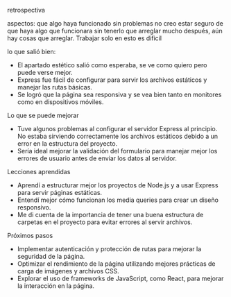 retrospectiva

aspectos: que algo haya funcionado sin problemas no creo estar seguro de que haya algo que
funcionara sin tenerlo que arreglar mucho después, aún hay cosas que arreglar.
Trabajar solo en esto es dificil

lo que salió bien:
- El apartado estético salió como esperaba, se ve como quiero pero puede verse mejor.
- Express fue fácil de configurar para servir los archivos estáticos y manejar las rutas básicas.
- Se logró que la página sea responsiva y se vea bien tanto en monitores como en dispositivos móviles.

Lo que se puede mejorar
- Tuve algunos problemas al configurar el servidor Express al principio. No estaba sirviendo correctamente los archivos estáticos
debido a un error en la estructura del proyecto.
- Sería ideal mejorar la validación del formulario para manejar mejor los errores de usuario antes de enviar los datos al servidor.

Lecciones aprendidas
- Aprendí a estructurar mejor los proyectos de Node.js y a usar Express para servir páginas estáticas.
- Entendí mejor cómo funcionan los media queries para crear un diseño responsivo.
- Me di cuenta de la importancia de tener una buena estructura de carpetas en el proyecto para evitar errores al servir archivos.

Próximos pasos
- Implementar autenticación y protección de rutas para mejorar la seguridad de la página.
- Optimizar el rendimiento de la página utilizando mejores prácticas de carga de imágenes y archivos CSS.
- Explorar el uso de frameworks de JavaScript, como React, para mejorar la interacción en la página.